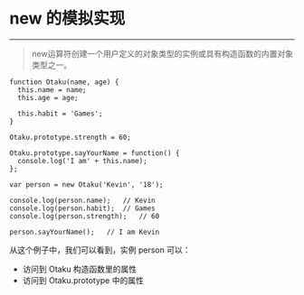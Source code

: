 # new 的模拟实现
------------------------------------------------------------------------------------------------
> new运算符创建一个用户定义的对象类型的实例或具有构造函数的内置对象类型之一。
```
function Otaku(name, age) {
  this.name = name;
  this.age = age;
  
  this.habit = 'Games';
}

Otaku.prototype.strength = 60;

Otaku.prototype.sayYourName = function() {
  console.log('I am' + this.name);
};

var person = new Otaku('Kevin', '18');

console.log(person.name);	// Kevin
console.log(person.habit);	// Games
console.log(person.strength);	// 60

person.sayYourName();	// I am Kevin
```

从这个例子中，我们可以看到，实例 person 可以：

- 访问到 Otaku 构造函数里的属性
- 访问到 Otaku.prototype 中的属性